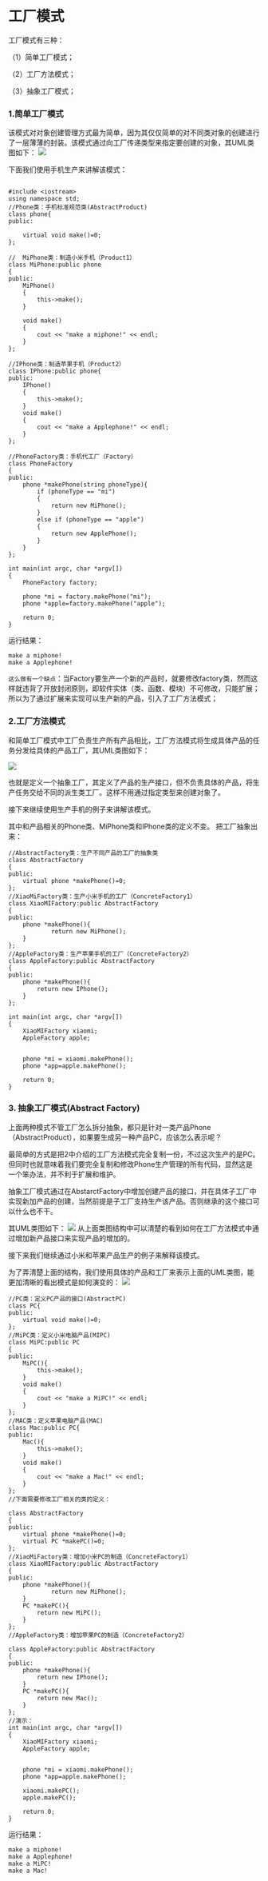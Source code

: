 # 工厂模式

工厂模式有三种：

（1）简单工厂模式；

（2）工厂方法模式；

（3）抽象工厂模式；

### 1.简单工厂模式
该模式对对象创建管理方式最为简单，因为其仅仅简单的对不同类对象的创建进行了一层薄薄的封装。该模式通过向工厂传递类型来指定要创建的对象，其UML类图如下：
![](https://img2018.cnblogs.com/blog/1419489/201906/1419489-20190628144601084-563759643.png)

下面我们使用手机生产来讲解该模式：
```

#include <iostream>
using namespace std;
//Phone类：手机标准规范类(AbstractProduct)
class phone{
public:

    virtual void make()=0;
};

//  MiPhone类：制造小米手机（Product1）
class MiPhone:public phone
{
public:
    MiPhone()
    {
        this->make();
    }

    void make()
    {
        cout << "make a miphone!" << endl;
    }
};

//IPhone类：制造苹果手机（Product2）
class IPhone:public phone{
public:
    IPhone()
    {
        this->make();
    }
    void make()
    {
        cout << "make a Applephone!" << endl;
    }
};

//PhoneFactory类：手机代工厂（Factory）
class PhoneFactory
{
public:
    phone *makePhone(string phoneType){
        if (phoneType == "mi")
        {
            return new MiPhone();
        }
        else if (phoneType == "apple")
        {
            return new ApplePhone();
        }
    }
};

int main(int argc, char *argv[])
{
    PhoneFactory factory;

    phone *mi = factory.makePhone("mi");
    phone *apple=factory.makePhone("apple");

    return 0;
}

```
运行结果：
```
make a miphone!
make a Applephone!

```
`这么做有一个缺点`：当Factory要生产一个新的产品时，就要修改factory类，然而这样就违背了开放封闭原则，即软件实体（类、函数、模块）不可修改，只能扩展；所以为了通过扩展来实现可以生产新的产品，引入了工厂方法模式；
### 2.工厂方法模式
和简单工厂模式中工厂负责生产所有产品相比，工厂方法模式将生成具体产品的任务分发给具体的产品工厂，其UML类图如下：

![](https://img2018.cnblogs.com/blog/1419489/201906/1419489-20190628154133368-906051111.png)

也就是定义一个抽象工厂，其定义了产品的生产接口，但不负责具体的产品，将生产任务交给不同的派生类工厂。这样不用通过指定类型来创建对象了。

接下来继续使用生产手机的例子来讲解该模式。

其中和产品相关的Phone类、MiPhone类和IPhone类的定义不变。
把工厂抽象出来：

```
//AbstractFactory类：生产不同产品的工厂的抽象类
class AbstractFactory
{
public:
    virtual phone *makePhone()=0;
};
//XiaoMiFactory类：生产小米手机的工厂（ConcreteFactory1）
class XiaoMIFactory:public AbstractFactory
{
public:
    phone *makePhone(){
            return new MiPhone();
    }
};
//AppleFactory类：生产苹果手机的工厂（ConcreteFactory2）
class AppleFactory:public AbstractFactory
{
public:
    phone *makePhone(){
        return new IPhone();
    }
};

int main(int argc, char *argv[])
{
    XiaoMIFactory xiaomi;
    AppleFactory apple;


    phone *mi = xiaomi.makePhone();
    phone *app=apple.makePhone();

    return 0;
}
```
### 3. 抽象工厂模式(Abstract Factory)
上面两种模式不管工厂怎么拆分抽象，都只是针对一类产品Phone（AbstractProduct），如果要生成另一种产品PC，应该怎么表示呢？

最简单的方式是把2中介绍的工厂方法模式完全复制一份，不过这次生产的是PC。但同时也就意味着我们要完全复制和修改Phone生产管理的所有代码，显然这是一个笨办法，并不利于扩展和维护。

抽象工厂模式通过在AbstarctFactory中增加创建产品的接口，并在具体子工厂中实现新加产品的创建，当然前提是子工厂支持生产该产品。否则继承的这个接口可以什么也不干。

其UML类图如下：
![](https://img2018.cnblogs.com/blog/1419489/201906/1419489-20190628170705865-1781414242.png)
从上面类图结构中可以清楚的看到如何在工厂方法模式中通过增加新产品接口来实现产品的增加的。

接下来我们继续通过小米和苹果产品生产的例子来解释该模式。

为了弄清楚上面的结构，我们使用具体的产品和工厂来表示上面的UML类图，能更加清晰的看出模式是如何演变的：
![](https://img2018.cnblogs.com/blog/1419489/201906/1419489-20190628164001258-637961514.png)
```
//PC类：定义PC产品的接口(AbstractPC)
class PC{
public:
    virtual void make()=0;
};
//MiPC类：定义小米电脑产品(MIPC)
class MiPC:public PC
{
public:
    MiPC(){
        this->make();
    }
    void make()
    {
        cout << "make a MiPC!" << endl;
    }
};
//MAC类：定义苹果电脑产品(MAC)
class Mac:public PC{
public:
    Mac(){
        this->make();
    }
    void make()
    {
        cout << "make a Mac!" << endl;
    }
};
//下面需要修改工厂相关的类的定义：

class AbstractFactory
{
public:
    virtual phone *makePhone()=0;
    virtual PC *makePC()=0;
};
//XiaoMiFactory类：增加小米PC的制造（ConcreteFactory1）
class XiaoMIFactory:public AbstractFactory
{
public:
    phone *makePhone(){
            return new MiPhone();
    }
    PC *makePC(){
        return new MiPC();
    }
};
//AppleFactory类：增加苹果PC的制造（ConcreteFactory2）

class AppleFactory:public AbstractFactory
{
public:
    phone *makePhone(){
        return new IPhone();
    }
    PC *makePC(){
        return new Mac();
    }
};
//演示：
int main(int argc, char *argv[])
{
    XiaoMIFactory xiaomi;
    AppleFactory apple;


    phone *mi = xiaomi.makePhone();
    phone *app=apple.makePhone();

    xiaomi.makePC();
    apple.makePC();

    return 0;
}

```
运行结果：
```
make a miphone!
make a Applephone!
make a MiPC!
make a Mac!

```
